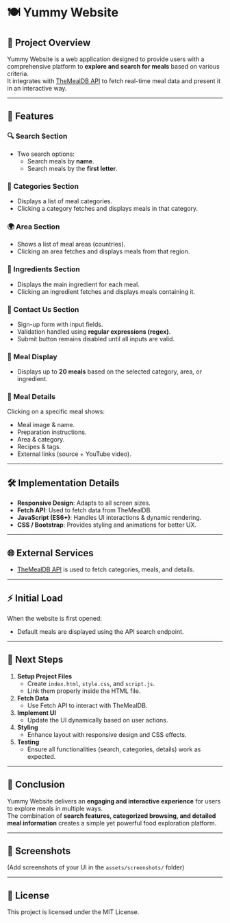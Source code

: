 # 🍽️ Yummy Website

## 📌 Project Overview
Yummy Website is a web application designed to provide users with a comprehensive platform to **explore and search for meals** based on various criteria.  
It integrates with [TheMealDB API](https://www.themealdb.com/) to fetch real-time meal data and present it in an interactive way.

---

## 🚀 Features

### 🔍 Search Section
- Two search options:
  - Search meals by **name**.
  - Search meals by the **first letter**.

### 📂 Categories Section
- Displays a list of meal categories.
- Clicking a category fetches and displays meals in that category.

### 🌍 Area Section
- Shows a list of meal areas (countries).
- Clicking an area fetches and displays meals from that region.

### 🥗 Ingredients Section
- Displays the main ingredient for each meal.
- Clicking an ingredient fetches and displays meals containing it.

### 📩 Contact Us Section
- Sign-up form with input fields.
- Validation handled using **regular expressions (regex)**.
- Submit button remains disabled until all inputs are valid.

### 🍱 Meal Display
- Displays up to **20 meals** based on the selected category, area, or ingredient.

### 📖 Meal Details
Clicking on a specific meal shows:
- Meal image & name.  
- Preparation instructions.  
- Area & category.  
- Recipes & tags.  
- External links (source + YouTube video).  

---

## 🛠️ Implementation Details
- **Responsive Design**: Adapts to all screen sizes.  
- **Fetch API**: Used to fetch data from TheMealDB.  
- **JavaScript (ES6+)**: Handles UI interactions & dynamic rendering.  
- **CSS / Bootstrap**: Provides styling and animations for better UX.  

---

## 🌐 External Services
- [TheMealDB API](https://www.themealdb.com/) is used to fetch categories, meals, and details.  

---

## ⚡ Initial Load
When the website is first opened:
- Default meals are displayed using the API search endpoint.  

---

## 📝 Next Steps
1. **Setup Project Files**
   - Create `index.html`, `style.css`, and `script.js`.
   - Link them properly inside the HTML file.
2. **Fetch Data**
   - Use Fetch API to interact with TheMealDB.
3. **Implement UI**
   - Update the UI dynamically based on user actions.
4. **Styling**
   - Enhance layout with responsive design and CSS effects.
5. **Testing**
   - Ensure all functionalities (search, categories, details) work as expected.  

---

## 🎯 Conclusion
Yummy Website delivers an **engaging and interactive experience** for users to explore meals in multiple ways.  
The combination of **search features, categorized browsing, and detailed meal information** creates a simple yet powerful food exploration platform.  

---

## 📸 Screenshots
(Add screenshots of your UI in the `assets/screenshots/` folder)

---

## 📜 License
This project is licensed under the MIT License.  

